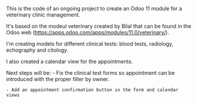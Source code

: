 This is the code of an ongoing project to create an Odoo 11 module for a veterinary clinic management.

It's based on the modeul veterinary created by Bilal that can be found in the Odoo web (https://apps.odoo.com/apps/modules/11.0/veterinary/).

I'm creating models for different clinical tests: blood tests, radiology, echography and citology.

I also created a calendar view for the appointments.

Next steps will be:
	- Fix the clinical test forms so appointment can be introduced with the proper filter by owner.
	
	- Add an appointment confirmation button in the form and calendar views